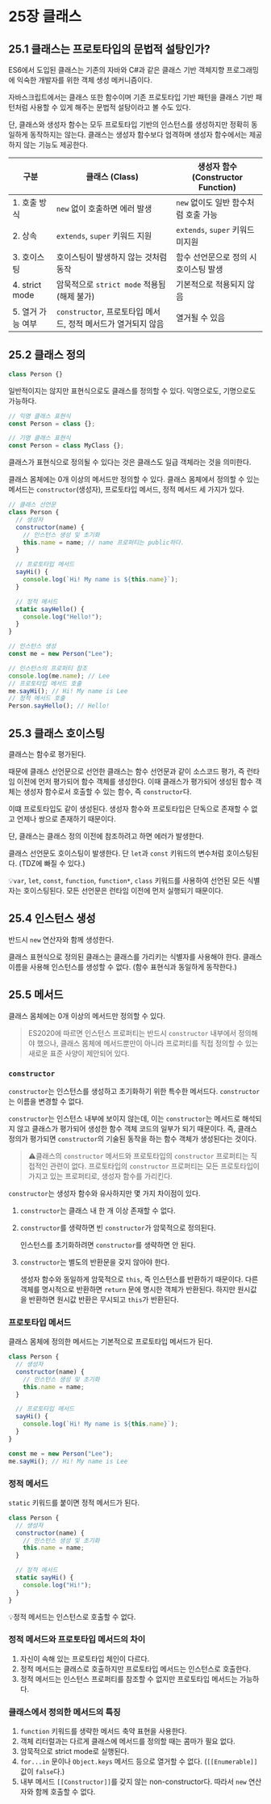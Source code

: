 # 25장 클래스

## 25.1 클래스는 프로토타입의 문법적 설탕인가?

ES6에서 도입된 클래스는 기존의 자바와 C#과 같은 클래스 기반 객체지향 프로그래밍에 익숙한 개발자를 위한 객체 생성 메커니즘이다.

자바스크립트에서는 클래스 또한 함수이며 기존 프로토타입 기반 패턴을 클래스 기반 패턴처럼 사용할 수 있게 해주는 문법적 설탕이라고 볼 수도 있다.

단, 클래스와 생성자 함수는 모두 프로토타입 기반의 인스턴스를 생성하지만 정확히 동일하게 동작하지는 않는다. 클래스는 생성자 함수보다 엄격하며 생성자 함수에서는 제공하지 않는 기능도 제공한다.

| 구분              | 클래스 (Class)                                                | 생성자 함수 (Constructor Function)    |
| ----------------- | ------------------------------------------------------------- | ------------------------------------- |
| 1. 호출 방식      | `new` 없이 호출하면 에러 발생                                 | `new` 없이도 일반 함수처럼 호출 가능  |
| 2. 상속           | `extends`, `super` 키워드 지원                                | `extends`, `super` 키워드 미지원      |
| 3. 호이스팅       | 호이스팅이 발생하지 않는 것처럼 동작                          | 함수 선언문으로 정의 시 호이스팅 발생 |
| 4. strict mode    | 암묵적으로 `strict mode` 적용됨 (해제 불가)                   | 기본적으로 적용되지 않음              |
| 5. 열거 가능 여부 | `constructor`, 프로토타입 메서드, 정적 메서드가 열거되지 않음 | 열거될 수 있음                        |

## 25.2 클래스 정의

```js
class Person {}
```

일반적이지는 않지만 표현식으로도 클래스를 정의할 수 있다. 익명으로도, 기명으로도 가능하다.

```js
// 익명 클래스 표현식
const Person = class {};

// 기명 클래스 표현식
const Person = class MyClass {};
```

클래스가 표현식으로 정의될 수 있다는 것은 클래스도 일급 객체라는 것을 의미한다.

클래스 몸체에는 0개 이상의 메서드만 정의할 수 있다. 클래스 몸체에서 정의할 수 있는 메서드는 `constructor`(생성자), 프로토타입 메서드, 정적 메서드 세 가지가 있다.

```js
// 클래스 선언문
class Person {
  // 생성자
  constructor(name) {
    // 인스턴스 생성 및 초기화
    this.name = name; // name 프로퍼티는 public하다.
  }

  // 프로토타입 메서드
  sayHi() {
    console.log(`Hi! My name is ${this.name}`);
  }

  // 정적 메서드
  static sayHello() {
    console.log("Hello!");
  }
}

// 인스턴스 생성
const me = new Person("Lee");

// 인스턴스의 프로퍼티 참조
console.log(me.name); // Lee
// 프로토타입 메서드 호출
me.sayHi(); // Hi! My name is Lee
// 정적 메서드 호출
Person.sayHello(); // Hello!
```

## 25.3 클래스 호이스팅

클래스는 함수로 평가된다.

때문에 클래스 선언문으로 선언한 클래스는 함수 선언문과 같이 소스코드 평가, 즉 런타임 이전에 먼저 평가되어 함수 객체를 생성한다. 이때 클래스가 평가되어 생성된 함수 객체는 생성자 함수로서 호출할 수 있는 함수, 즉 `constructor`다.

이떄 프로토타입도 같이 생성된다. 생성자 함수와 프로토타입은 단독으로 존재할 수 없고 언제나 쌍으로 존재하기 때문이다.

단, 클래스는 클래스 정의 이전에 참조하려고 하면 에러가 발생한다.

클래스 선언문도 호이스팅이 발생한다. 단 `let`과 `const` 키워드의 변수처럼 호이스팅된다. (TDZ에 빠질 수 있다.)

💡`var`, `let`, `const`, `function`, `function*`, `class` 키워드를 사용하여 선언된 모든 식별자는 호이스팅된다. 모든 선언문은 런타임 이전에 먼저 실행되기 때문이다.

## 25.4 인스턴스 생성

반드시 `new` 연산자와 함께 생성한다.

클래스 표현식으로 정의된 클래스는 클래스를 가리키는 식별자를 사용해야 한다. 클래스 이름을 사용해 인스턴스를 생성할 수 없다. (함수 표현식과 동일하게 동작한다.)

## 25.5 메서드

클래스 몸체에는 0개 이상의 메서드만 정의할 수 있다.

> ES2020에 따르면 인스턴스 프로퍼티는 반드시 `constructor` 내부에서 정의해야 했으나, 클래스 몸체에 메서드뿐만이 아니라 프로퍼티를 직접 정의할 수 있는 새로운 표준 사양이 제안되어 있다.

### `constructor`

`constructor`는 인스턴스를 생성하고 초기화하기 위한 특수한 메서드다. `constructor`는 이름을 변경할 수 없다.

`constructor`는 인스턴스 내부에 보이지 않는데, 이는 `constructor`는 메서드로 해석되지 않고 클래스가 평가되어 생성한 함수 객체 코드의 일부가 되기 때문이다. 즉, 클래스 정의가 평가되면 `constructor`의 기술된 동작을 하는 함수 객체가 생성된다는 것이다.

> ⚠️클래스의 `constructor` 메서드와 프로토타입의 `constructor` 프로퍼티는 직접적인 관련이 없다. 프로토타입의 `constructor` 프로퍼티는 모든 프로토타입이 가지고 있는 프로퍼티로, 생성자 함수를 가리킨다.

`constructor`는 생성자 함수와 유사하지만 몇 가지 차이점이 있다.

1. `constructor`는 클래스 내 한 개 이상 존재할 수 없다.
2. `constructor`를 생략하면 빈 `constructor`가 암묵적으로 정의된다.

   인스턴스를 초기화하려면 `constructor`를 생략하면 안 된다.

3. `constructor`는 별도의 반환문을 갖지 않아야 한다.

   생성자 함수와 동일하게 암묵적으로 `this`, 즉 인스턴스를 반환하기 때문이다. 다른 객체를 명시적으로 반환하면 `return` 문에 명시한 객체가 반환된다. 하지만 원시값을 반환하면 원시값 반환은 무시되고 `this`가 반환된다.

### 프로토타입 메서드

클래스 몸체에 정의한 메서드는 기본적으로 프로토타입 메서드가 된다.

```js
class Person {
  // 생성자
  constructor(name) {
    // 인스턴스 생성 및 초기화
    this.name = name;
  }

  // 프로토타입 메서드
  sayHi() {
    console.log(`Hi! My name is ${this.name}`);
  }
}

const me = new Person("Lee");
me.sayHi(); // Hi! My name is Lee
```

### 정적 메서드

`static` 키워드를 붙이면 정적 메서드가 된다.

```js
class Person {
  // 생성자
  constructor(name) {
    // 인스턴스 생성 및 초기화
    this.name = name;
  }

  // 정적 메서드
  static sayHi() {
    console.log("Hi!");
  }
}
```

💡정적 메서드는 인스턴스로 호출할 수 없다.

### 정적 메서드와 프로토타입 메서드의 차이

1. 자신이 속해 있는 프로토타입 체인이 다르다.
2. 정적 메서드는 클래스로 호출하지만 프로토타입 메서드는 인스턴스로 호출한다.
3. 정적 메서드는 인스턴스 프로퍼티를 참조할 수 없지만 프로토타입 메서드는 가능하다.

### 클래스에서 정의한 메서드의 특징

1. `function` 키워드를 생략한 메서드 축약 표현을 사용한다.
2. 객체 리터럴과는 다르게 클래스에 메서드를 정의할 때는 콤마가 필요 없다.
3. 암묵적으로 strict mode로 실행된다.
4. `for...in` 문이나 `Object.keys` 메서드 등으로 열거할 수 없다. (`[[Enumerable]]` 값이 `false`다.)
5. 내부 메서드 `[[Constructor]]`를 갖지 않는 non-constructor다. 따라서 `new` 연산자와 함께 호출할 수 없다.
